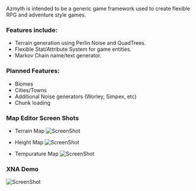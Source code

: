Azmyth is intended to be a generic game framework used to create flexible RPG and adventure style games. 

### Features include:
- Terrain generation using Perlin Noise and QuadTrees.
- Flexible Stat/Attribute System for game entities.
- Markov Chain name/text generator.
 
### Planned Features:
- Biomes
- Cities/Towns
- Additional Noise generators (Worley, Simpex, etc)
- Chunk loading

### Map Editor Screen Shots
- Terrain Map
![ScreenShot](http://i.imgur.com/V0Nfvx6.png)

- Height Map
![ScreenShot](http://i.imgur.com/9lYTbOv.png)

- Tempurature Map
![ScreenShot](http://i.imgur.com/PQq61hR.png)

### XNA Demo
![ScreenShot](http://i.imgur.com/ntdXW7l.png)